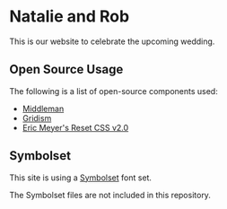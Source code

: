 # Natalie and Rob

This is our website to celebrate the upcoming wedding.

## Open Source Usage

The following is a list of open-source components used:

* [Middleman](https://github.com/middleman/middleman)
* [Gridism](http://cobyism.com/gridism/)
* [Eric Meyer's Reset CSS v2.0](http://meyerweb.com/eric/tools/css/reset/)

## Symbolset

This site is using a [Symbolset](http://symbolset.com/) font set.

The Symbolset files are not included in this repository.
